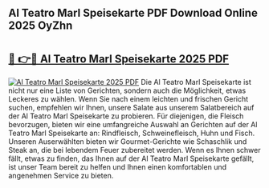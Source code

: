 ## Al Teatro Marl Speisekarte PDF Download Online 2025 OyZhn

# <h2><a href="http://gc9hrg.nevu.top/?p=Al+Teatro+Marl+Speisekarte">🔗 👉🔴 Al Teatro Marl Speisekarte 2025 PDF</a></h2>

[![Al Teatro Marl Speisekarte 2025 PDF](https://i.imgur.com/dBaPXMq.png)](http://gc9hrg.nevu.top/?p=Al+Teatro+Marl+Speisekarte)
Die Al Teatro Marl Speisekarte ist nicht nur eine Liste von Gerichten, sondern auch die Möglichkeit, etwas Leckeres zu wählen. Wenn Sie nach einem leichten und frischen Gericht suchen, empfehlen wir Ihnen, unsere Salate aus unserem Salatbereich auf der Al Teatro Marl Speisekarte zu probieren. Für diejenigen, die Fleisch bevorzugen, bieten wir eine umfangreiche Auswahl an Gerichten auf der Al Teatro Marl Speisekarte an: Rindfleisch, Schweinefleisch, Huhn und Fisch. Unseren Auserwählten bieten wir Gourmet-Gerichte wie Schaschlik und Steak an, die bei lebendem Feuer zubereitet werden. Wenn es Ihnen schwer fällt, etwas zu finden, das Ihnen auf der Al Teatro Marl Speisekarte gefällt, ist unser Team bereit zu helfen und Ihnen einen komfortablen und angenehmen Service zu bieten.
